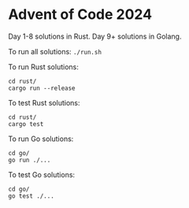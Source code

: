 # Advent of Code 2024

Day 1-8 solutions in Rust.
Day 9+ solutions in Golang.

To run all solutions:
`./run.sh`

To run Rust solutions:
```
cd rust/
cargo run --release
```

To test Rust solutions:
```
cd rust/
cargo test
```

To run Go solutions:
```
cd go/
go run ./...
```

To test Go solutions:
```
cd go/
go test ./...
```
